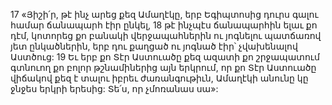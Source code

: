 17 «Յիշի՛ր, թէ ինչ արեց քեզ Ամաղէկը, երբ Եգիպտոսից դուրս գալու համար ճանապարհ էիր ընկել, 18 թէ ինչպէս ճանապարհին ելաւ քո դէմ, կոտորեց քո բանակի վերջապահներին ու յոգնելու պատճառով յետ ընկածներին, երբ դու քաղցած ու յոգնած էիր՝ չվախենալով Աստծուց: 19 Եւ երբ քո Տէր Աստուածը քեզ ազատի քո շրջապատում գտնուող քո բոլոր թշնամիներից այն երկրում, որ քո Տէր Աստուածը վիճակով քեզ է տալու իբրեւ ժառանգութիւն, Ամաղէկի անունը կը ջնջես երկրի երեսից: Տե՛ս, որ չմոռանաս սա»:
